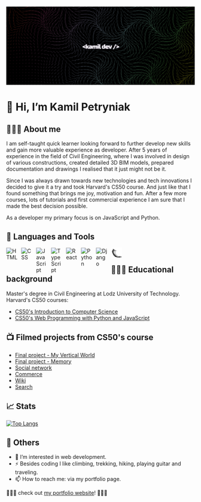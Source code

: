 ![banner-image](https://github.com/szalashaska/szalashaska/blob/main/banner.PNG)
# 👋 Hi, I’m Kamil Petryniak

## 👨🏻‍💻 About me
I am self-taught quick learner looking forward to further develop new skills and gain more valuable experience as developer.
After 5 years of experience in the field of Civil Engineering, where I was involved in design of various constructions, created detailed 3D BIM models, prepared documentation and drawings I realised that it just might not be it.

Since I was always drawn towards new technologies and tech innovations I decided to give it a try and took Harvard's CS50 course. And just like that I found something that brings me joy, motivation and fun. After a few more courses, lots of tutorials and first commercial experience I am sure that I made the best decision possible.

As a developer my primary focus is on JavaScript and Python.

## 🧰 Languages and Tools
<img align="left" alt="HTML" width="30px" style="padding-right:10px;" src="https://cdn.jsdelivr.net/gh/devicons/devicon/icons/html5/html5-plain.svg" />
<img align="left" alt="CSS" width="30px" style="padding-right:10px;" src="https://cdn.jsdelivr.net/gh/devicons/devicon/icons/css3/css3-plain.svg" />
<img align="left" alt="JavaScript" width="30px" style="padding-right:10px;" src="https://cdn.jsdelivr.net/gh/devicons/devicon/icons/javascript/javascript-plain.svg" />
<img align="left" alt="TypeScript" width="30px" style="padding-right:10px;" src="https://cdn.jsdelivr.net/gh/devicons/devicon/icons/typescript/typescript-plain.svg" />
<img align="left" alt="React" width="30px" style="padding-right:10px;" src="https://cdn.jsdelivr.net/gh/devicons/devicon/icons/react/react-original.svg" />
<img align="left" alt="Python" width="30px" style="padding-right:10px;" src="https://cdn.jsdelivr.net/gh/devicons/devicon/icons/python/python-plain.svg" />
<img align="left" alt="Django" width="30px" style="padding-right:10px;" src="https://cdn.jsdelivr.net/gh/devicons/devicon/icons/django/django-plain.svg" />
<img align="left" alt="Flask" width="30px" style="padding-right:10px;" src="https://github.com/devicons/devicon/blob/v2.15.1/icons/flask/flask-original.svg" />
<br />


## 👨🏻‍🎓 Educational background
Master's degree in Civil Engineering at Lodz University of Technology.
Harvard's CS50 courses:
- [CS50's Introduction to Computer Science](https://certificates.cs50.io/af44ea8c-2ff8-44ed-a102-cfa8e22f8493.pdf?size=letter)
- [CS50's Web Programming with Python and JavaScript](https://certificates.cs50.io/c83d4b4b-b5a1-45d4-bd54-7724ddd6c816.pdf?size=letter)


## 📺 Filmed projects from CS50's course
- [Final project - My Vertical World](https://www.youtube.com/watch?v=fPPiosaJlfs)
- [Final project - Memory](https://www.youtube.com/watch?v=RBGItvYAfps)
- [Social network](https://youtu.be/cprYqaqEeLQ)
- [Commerce](https://www.youtube.com/watch?v=qOzZFf7L9hU)
- [Wiki](https://www.youtube.com/watch?v=ZF8ZSmZNTQI)
- [Search](https://www.youtube.com/watch?v=0Nkox1YB0OA)


## 📈 Stats
[![Top Langs](https://github-readme-stats.vercel.app/api/top-langs/?username=szalashaska)](https://github.com/anuraghazra/github-readme-stats)


## 🚀 Others
- 👀 I’m interested in web development.
- ⚡ Besides coding I like climbing, trekking, hiking, playing guitar and traveling.
- 📫 How to reach me: via my portfolio page.

🚀🚀🚀 check out [my portfolio website](https://szalashaska.github.io/my-homepage/)! 🚀🚀🚀

